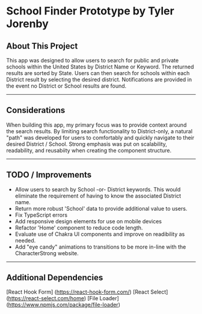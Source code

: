 # **School Finder Prototype by Tyler Jorenby**

## About This Project

This app was designed to allow users to search for public and private schools within the United States by District Name or Keyword. The returned results are sorted by State. Users can then search for schools within each District result by selecting the desired district. Notifications are provided in the event no District or School results are found.

---

## Considerations

When building this app, my primary focus was to provide context around the search results. By limiting search functionality to District-only, a natural "path" was developed for users to comfortably and quickly navigate to their desired District / School. Strong emphasis was put on scalability, readability, and reusabiity when creating the component structure.

---

## TODO / Improvements

- Allow users to search by School -or- District keywords. This would eliminate the requirement of having to know the associated District name.
- Return more robust 'School' data to provide additional value to users.
- Fix TypeScript errors
- Add responsive design elements for use on mobile devices
- Refactor 'Home' component to reduce code length.
- Evaluate use of Chakra UI components and improve on readibility as needed.
- Add "eye candy" animations to transitions to be more in-line with the CharacterStrong website.

---

## Additional Dependencies

[React Hook Form] (https://react-hook-form.com/)
[React Select] (https://react-select.com/home)
[File Loader] (https://www.npmjs.com/package/file-loader)
